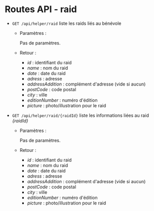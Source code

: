 # Routes API - raid


- `GET /api/helper/raid` liste les raids liés au bénévole

  - Paramètres :

    Pas de paramètres.

  - Retour : 

    - *id* : identifiant du raid
    - *name* : nom du raid
    - *date* : date du raid
    - *adress* : adresse
    - *addressAddition* : complément d'adresse (vide si aucun)
    - *postCode* : code postal
    - *city* : ville
    - *editionNumber* : numéro d'édition
    - *picture* : photo/illustration pour le raid

- `GET /api/helper/raid/{raidId}` liste les informations liées au raid *{raidId}*

  - Paramètres :

    Pas de paramètres.

  - Retour : 

    - *id* : identifiant du raid
    - *name* : nom du raid
    - *date* : date du raid
    - *adress* : adresse
    - *addressAddition* : complément d'adresse (vide si aucun)
    - *postCode* : code postal
    - *city* : ville
    - *editionNumber* : numéro d'édition
    - *picture* : photo/illustration pour le raid